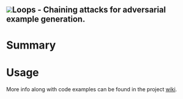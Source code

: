 ## ![](https://cdn4.iconfinder.com/data/icons/bitcons/blue/16x16/loop.gif)Loops - Chaining attacks for adversarial example generation.

# Summary

# Usage
More info along with code examples can be found in the project [wiki](https://github.com/RandomAdversary/Loops/wiki).
